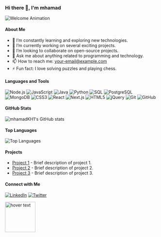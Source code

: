 ### Hi there 👋, I'm mhamad

![Welcome Animation](https://media.giphy.com/media/xT0xeJpnrWC4XWblEk/giphy.gif) <!-- Example GIF -->

#### About Me
- 🌱 I’m constantly learning and exploring new technologies.
- 🔭 I’m currently working on several exciting projects.
- 👯 I’m looking to collaborate on open-source projects.
- 💬 Ask me about anything related to programming and technology.
- 📫 How to reach me: [your-email@example.com](mailto:your-email@example.com)
- ⚡ Fun fact: I love solving puzzles and playing chess.

#### Languages and Tools
![Node.js](https://img.shields.io/badge/-Node.js-000?&logo=Node.js)
![JavaScript](https://img.shields.io/badge/-JavaScript-000?&logo=JavaScript)
![Java](https://img.shields.io/badge/-Java-000?&logo=Java)
![Python](https://img.shields.io/badge/-Python-000?&logo=Python)
![SQL](https://img.shields.io/badge/-SQL-000?&logo=SQL)
![PostgreSQL](https://img.shields.io/badge/-PostgreSQL-000?&logo=PostgreSQL)
![MongoDB](https://img.shields.io/badge/-MongoDB-000?&logo=MongoDB)
![CSS3](https://img.shields.io/badge/-CSS3-000?&logo=CSS3)
![React](https://img.shields.io/badge/-React-000?&logo=React)
![Next.js](https://img.shields.io/badge/-Next.js-000?&logo=Next.js)
![HTML5](https://img.shields.io/badge/-HTML5-000?&logo=HTML5)
![jQuery](https://img.shields.io/badge/-jQuery-000?&logo=jQuery)
![Git](https://img.shields.io/badge/-Git-000?&logo=Git)
![GitHub](https://img.shields.io/badge/-GitHub-000?&logo=GitHub)

#### GitHub Stats
![mhamadKH1's GitHub stats](https://github-readme-stats.vercel.app/api?username=mhamadKH1&show_icons=true&theme=radical)

#### Top Languages
![Top Languages](https://github-readme-stats.vercel.app/api/top-langs/?username=mhamadKH1&layout=compact&theme=radical)

#### Projects
- [Project 1](https://github.com/mhamadKH1/project1) - Brief description of project 1.
- [Project 2](https://github.com/mhamadKH1/project2) - Brief description of project 2.
- [Project 3](https://github.com/mhamadKH1/project3) - Brief description of project 3.

#### Connect with Me
[![LinkedIn](https://img.shields.io/badge/-LinkedIn-000?&logo=LinkedIn)](https://www.linkedin.com/in/yourprofile)
[![Twitter](https://img.shields.io/badge/-Twitter-000?&logo=Twitter)](https://twitter.com/yourprofile)

<!-- Example animated SVG -->
<img src="https://svgshare.com/i/JuH.svg" width="100" title="hover text">
